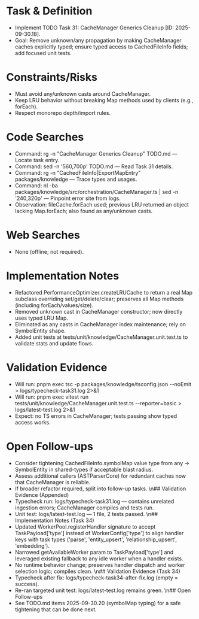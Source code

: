 # Task & Definition
- Implement TODO Task 31: CacheManager Generics Cleanup [ID: 2025-09-30.18].
- Goal: Remove unknown/any propagation by making CacheManager caches explicitly typed; ensure typed access to CachedFileInfo fields; add focused unit tests.

# Constraints/Risks
- Must avoid any/unknown casts around CacheManager.
- Keep LRU behavior without breaking Map methods used by clients (e.g., forEach).
- Respect monorepo depth/import rules.

# Code Searches
- Command: rg -n "CacheManager Generics Cleanup" TODO.md — Locate task entry.
- Command: sed -n '560,700p' TODO.md — Read Task 31 details.
- Command: rg -n "CachedFileInfo|ExportMapEntry" packages/knowledge — Trace types and usages.
- Command: nl -ba packages/knowledge/src/orchestration/CacheManager.ts | sed -n '240,320p' — Pinpoint error site from logs.
- Observation: fileCache.forEach used; previous LRU returned an object lacking Map.forEach; also found as any/unknown casts.

# Web Searches
- None (offline; not required).

# Implementation Notes
- Refactored PerformanceOptimizer.createLRUCache to return a real Map subclass overriding set/get/delete/clear; preserves all Map methods (including forEach/values/size).
- Removed unknown cast in CacheManager constructor; now directly uses typed LRU Map.
- Eliminated as any casts in CacheManager index maintenance; rely on SymbolEntity shape.
- Added unit tests at tests/unit/knowledge/CacheManager.unit.test.ts to validate stats and update flows.

# Validation Evidence
- Will run: pnpm exec tsc -p packages/knowledge/tsconfig.json --noEmit > logs/typecheck-task31.log 2>&1
- Will run: pnpm exec vitest run tests/unit/knowledge/CacheManager.unit.test.ts --reporter=basic > logs/latest-test.log 2>&1
- Expect: no TS errors in CacheManager; tests passing show typed access works.

# Open Follow-ups
- Consider tightening CachedFileInfo.symbolMap value type from any -> SymbolEntity in shared-types if acceptable blast radius.
- Assess additional callers (ASTParserCore) for redundant caches now that CacheManager is reliable.
- If broader refactor required, split into follow-up tasks.
\n## Validation Evidence (Appended)
- Typecheck run: logs/typecheck-task31.log — contains unrelated ingestion errors; CacheManager compiles and tests run.
- Unit test: logs/latest-test.log — 1 file, 2 tests passed.
\n## Implementation Notes (Task 34)
- Updated WorkerPool.registerHandler signature to accept TaskPayload['type'] instead of WorkerConfig['type'] to align handler keys with task types ('parse', 'entity_upsert', 'relationship_upsert', 'embedding').
- Narrowed getAvailableWorker param to TaskPayload['type'] and leveraged existing fallback to any idle worker when a handler exists.
- No runtime behavior change; preserves handler dispatch and worker selection logic; compiles clean.
\n## Validation Evidence (Task 34)
- Typecheck after fix: logs/typecheck-task34-after-fix.log (empty = success).
- Re-ran targeted unit test: logs/latest-test.log remains green.
\n## Open Follow-ups
- See TODO.md items 2025-09-30.20 (symbolMap typing) for a safe tightening that can be done next.
